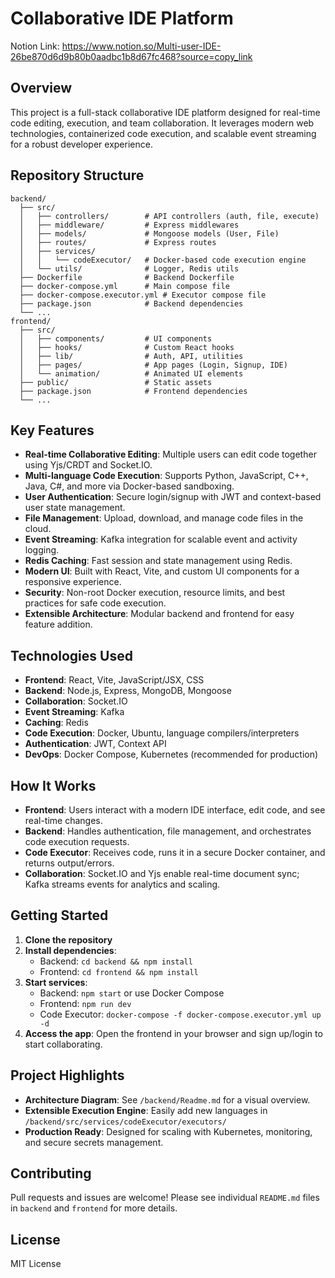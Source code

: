# Collaborative IDE Platform

Notion Link: https://www.notion.so/Multi-user-IDE-26be870d6d9b80b0aadbc1b8d67fc468?source=copy_link


## Overview
This project is a full-stack collaborative IDE platform designed for real-time code editing, execution, and team collaboration. It leverages modern web technologies, containerized code execution, and scalable event streaming for a robust developer experience.

## Repository Structure
```
backend/
  ├── src/
  │   ├── controllers/        # API controllers (auth, file, execute)
  │   ├── middleware/         # Express middlewares
  │   ├── models/             # Mongoose models (User, File)
  │   ├── routes/             # Express routes
  │   ├── services/
  │   │   └── codeExecutor/   # Docker-based code execution engine
  │   └── utils/              # Logger, Redis utils
  ├── Dockerfile              # Backend Dockerfile
  ├── docker-compose.yml      # Main compose file
  ├── docker-compose.executor.yml # Executor compose file
  ├── package.json            # Backend dependencies
  └── ...
frontend/
  ├── src/
  │   ├── components/         # UI components
  │   ├── hooks/              # Custom React hooks
  │   ├── lib/                # Auth, API, utilities
  │   ├── pages/              # App pages (Login, Signup, IDE)
  │   └── animation/          # Animated UI elements
  ├── public/                 # Static assets
  ├── package.json            # Frontend dependencies
  └── ...
```

## Key Features
- **Real-time Collaborative Editing**: Multiple users can edit code together using Yjs/CRDT and Socket.IO.
- **Multi-language Code Execution**: Supports Python, JavaScript, C++, Java, C#, and more via Docker-based sandboxing.
- **User Authentication**: Secure login/signup with JWT and context-based user state management.
- **File Management**: Upload, download, and manage code files in the cloud.
- **Event Streaming**: Kafka integration for scalable event and activity logging.
- **Redis Caching**: Fast session and state management using Redis.
- **Modern UI**: Built with React, Vite, and custom UI components for a responsive experience.
- **Security**: Non-root Docker execution, resource limits, and best practices for safe code execution.
- **Extensible Architecture**: Modular backend and frontend for easy feature addition.

## Technologies Used
- **Frontend**: React, Vite, JavaScript/JSX, CSS
- **Backend**: Node.js, Express, MongoDB, Mongoose
- **Collaboration**: Socket.IO
- **Event Streaming**: Kafka
- **Caching**: Redis
- **Code Execution**: Docker, Ubuntu, language compilers/interpreters
- **Authentication**: JWT, Context API
- **DevOps**: Docker Compose, Kubernetes (recommended for production)

## How It Works
- **Frontend**: Users interact with a modern IDE interface, edit code, and see real-time changes.
- **Backend**: Handles authentication, file management, and orchestrates code execution requests.
- **Code Executor**: Receives code, runs it in a secure Docker container, and returns output/errors.
- **Collaboration**: Socket.IO and Yjs enable real-time document sync; Kafka streams events for analytics and scaling.

## Getting Started
1. **Clone the repository**
2. **Install dependencies**:
   - Backend: `cd backend && npm install`
   - Frontend: `cd frontend && npm install`
3. **Start services**:
   - Backend: `npm start` or use Docker Compose
   - Frontend: `npm run dev`
   - Code Executor: `docker-compose -f docker-compose.executor.yml up -d`
4. **Access the app**: Open the frontend in your browser and sign up/login to start collaborating.

## Project Highlights
- **Architecture Diagram**: See `/backend/Readme.md` for a visual overview.
- **Extensible Execution Engine**: Easily add new languages in `/backend/src/services/codeExecutor/executors/`
- **Production Ready**: Designed for scaling with Kubernetes, monitoring, and secure secrets management.

## Contributing
Pull requests and issues are welcome! Please see individual `README.md` files in `backend` and `frontend` for more details.

## License
MIT License
